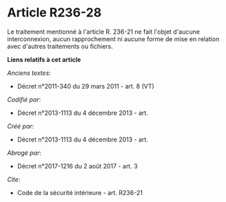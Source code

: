# Article R236-28

Le traitement mentionné à l'article R. 236-21 ne fait l'objet d'aucune interconnexion, aucun rapprochement ni aucune forme de
mise en relation avec d'autres traitements ou fichiers.

**Liens relatifs à cet article**

_Anciens textes_:

  - Décret n°2011-340 du 29 mars 2011 - art. 8 (VT)

_Codifié par_:

  - Décret n°2013-1113 du 4 décembre 2013 - art.

_Créé par_:

  - Décret n°2013-1113 du 4 décembre 2013 - art.

_Abrogé par_:

  - Décret n°2017-1216 du 2 août 2017 - art. 3

_Cite_:

  - Code de la sécurité intérieure - art. R236-21
